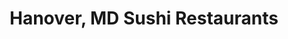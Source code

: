 ---
layout: city
title: Hanover, MD Sushi Restaurants
permalink: /maryland/hanover/
stateAbbr: MD
stateName: Maryland
cityName: Hanover
---